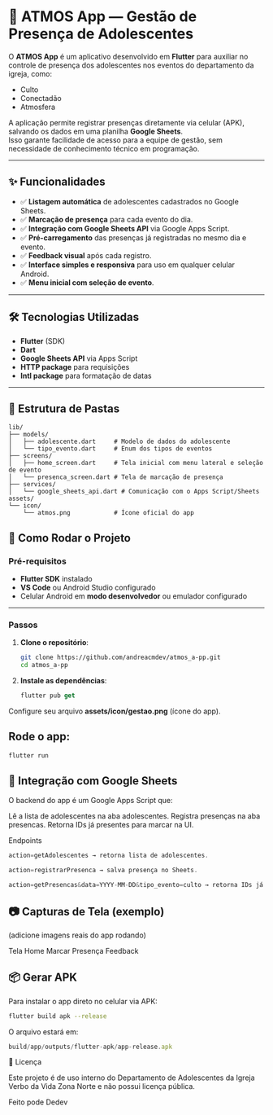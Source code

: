 # 📱 ATMOS App — Gestão de Presença de Adolescentes

O **ATMOS App** é um aplicativo desenvolvido em **Flutter** para auxiliar no controle de presença dos adolescentes nos eventos do departamento da igreja, como:

- Culto
- Conectadão
- Atmosfera

A aplicação permite registrar presenças diretamente via celular (APK), salvando os dados em uma planilha **Google Sheets**.  
Isso garante facilidade de acesso para a equipe de gestão, sem necessidade de conhecimento técnico em programação.

---

## ✨ Funcionalidades

- ✅ **Listagem automática** de adolescentes cadastrados no Google Sheets.
- ✅ **Marcação de presença** para cada evento do dia.
- ✅ **Integração com Google Sheets API** via Google Apps Script.
- ✅ **Pré-carregamento** das presenças já registradas no mesmo dia e evento.
- ✅ **Feedback visual** após cada registro.
- ✅ **Interface simples e responsiva** para uso em qualquer celular Android.
- ✅ **Menu inicial com seleção de evento**.

---

## 🛠️ Tecnologias Utilizadas

- **Flutter** (SDK)
- **Dart**
- **Google Sheets API** via Apps Script
- **HTTP package** para requisições
- **Intl package** para formatação de datas

---

## 📂 Estrutura de Pastas

```plaintext
lib/
├── models/
│   ├── adolescente.dart     # Modelo de dados do adolescente
│   └── tipo_evento.dart     # Enum dos tipos de eventos
├── screens/
│   ├── home_screen.dart     # Tela inicial com menu lateral e seleção de evento
│   └── presenca_screen.dart # Tela de marcação de presença
├── services/
│   └── google_sheets_api.dart # Comunicação com o Apps Script/Sheets
assets/
└── icon/
    └── atmos.png            # Ícone oficial do app
```

## 🚀 Como Rodar o Projeto

### Pré-requisitos

- **Flutter SDK** instalado  
- **VS Code** ou Android Studio configurado  
- Celular Android em **modo desenvolvedor** ou emulador configurado  

---

### Passos

1. **Clone o repositório**:
   ```bash
   git clone https://github.com/andreacmdev/atmos_a-pp.git
   cd atmos_a-pp

2. **Instale as dependências**:
    
    ```js
    flutter pub get
    ```

Configure seu arquivo **assets/icon/gestao.png** (ícone do app).

## Rode o app:
```bash
flutter run
```

## 📡 Integração com Google Sheets

O backend do app é um Google Apps Script que:

Lê a lista de adolescentes na aba adolescentes.
Registra presenças na aba presencas.
Retorna IDs já presentes para marcar na UI.

Endpoints
```js
action=getAdolescentes → retorna lista de adolescentes.

action=registrarPresenca → salva presença no Sheets.

action=getPresencas&data=YYYY-MM-DD&tipo_evento=culto → retorna IDs já registrados no dia/evento.
```

## 📷 Capturas de Tela (exemplo)

(adicione imagens reais do app rodando)

Tela Home	Marcar Presença	Feedback

	
	
## 📦 Gerar APK

Para instalar o app direto no celular via APK:

```bash
flutter build apk --release
```

O arquivo estará em:
```js
build/app/outputs/flutter-apk/app-release.apk
```

📜 Licença

Este projeto é de uso interno do Departamento de Adolescentes da Igreja Verbo da Vida Zona Norte e não possui licença pública.

Feito pode Dedev